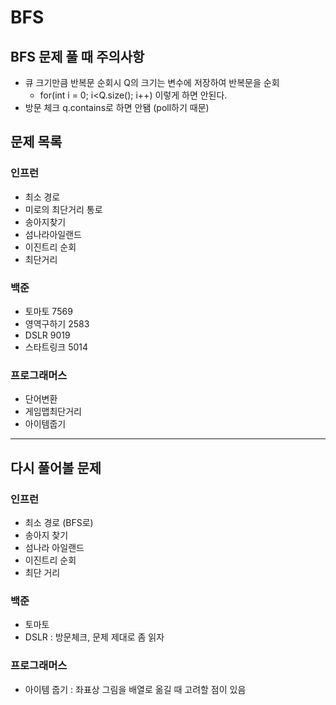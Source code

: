 # BFS

## BFS 문제 풀 때 주의사항
- 큐 크기만큼 반복문 순회시 Q의 크기는 변수에 저장하여 반복문을 순회
  - for(int i = 0; i<Q.size(); i++) 이렇게 하면 안된다.
- 방문 체크 q.contains로 하면 안됌 (poll하기 때문)

## 문제 목록
### 인프런
- 최소 경로
- 미로의 최단거리 통로
- 송아지찾기
- 섬나라아일랜드
- 이진트리 순회
- 최단거리
### 백준
- 토마토 7569
- 영역구하기 2583
- DSLR 9019
- 스타트링크 5014
### 프로그래머스
- 단어변환
- 게임맵최단거리
- 아이템줍기
---
## 다시 풀어볼 문제
### 인프런
- 최소 경로 (BFS로)
- 송아지 찾기
- 섬나라 아일랜드
- 이진트리 순회
- 최단 거리
### 백준
- 토마토
- DSLR : 방문체크, 문제 제대로 좀 읽자
### 프로그래머스
- 아이템 줍기 : 좌표상 그림을 배열로 옮길 때 고려할 점이 있음

